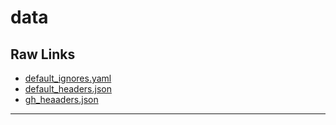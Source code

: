 # data

## Raw Links

- [default_ignores.yaml](https://github.com/Willmo103/data/raw/refs/heads/main/default_ignores.yaml)
- [default_headers.json](https://github.com/Willmo103/data/raw/refs/heads/main/default_headers.json)
- [gh_heaaders.json](https://github.com/Willmo103/data/raw/refs/heads/main/gh_headers.json)

---
